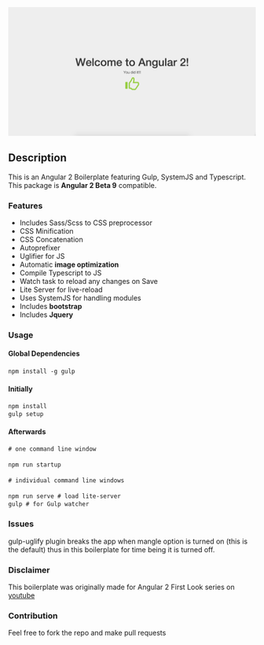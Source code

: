 ![alt text](./assets/images/index_image.png "Welcome Screen of Successful Installation")

## Description

This is an Angular 2 Boilerplate featuring Gulp, SystemJS and Typescript. This package is **Angular 2 Beta 9** compatible.

### Features

* Includes Sass/Scss to CSS preprocessor
* CSS Minification
* CSS Concatenation
* Autoprefixer
* Uglifier for JS
* Automatic **image optimization**
* Compile Typescript to JS
* Watch task to reload any changes on Save
* Lite Server for live-reload
* Uses SystemJS for handling modules
* Includes **bootstrap**
* Includes **Jquery**

### Usage

#### Global Dependencies

```
npm install -g gulp
```

#### Initially
```
npm install
gulp setup

```

#### Afterwards

```
# one command line window

npm run startup

# individual command line windows

npm run serve # load lite-server
gulp # for Gulp watcher
```
### Issues

gulp-uglify plugin breaks the app when mangle option is turned on (this is the default) thus in this boilerplate for time being it is turned off.

### Disclaimer

This boilerplate was originally made for Angular 2 First Look series on [youtube](https://www.youtube.com/channel/UCxhcaC1wjUuFq3fC95i48fA)

### Contribution

Feel free to fork the repo and make pull requests
